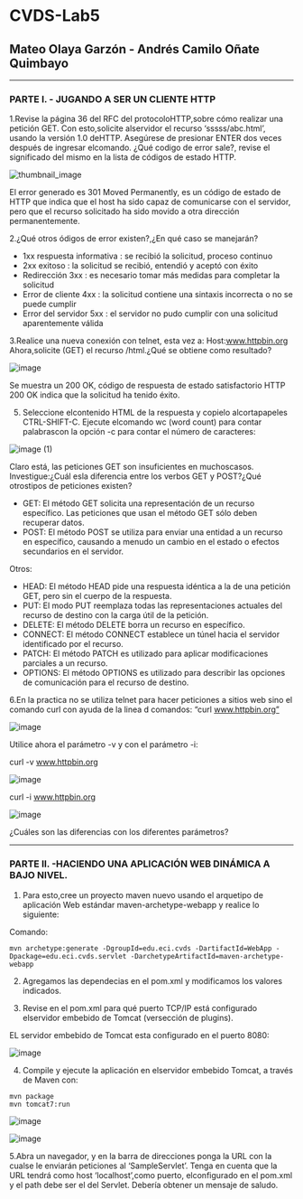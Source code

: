 # CVDS-Lab5
## Mateo Olaya Garzón - Andrés Camilo Oñate Quimbayo
--- 
### PARTE I. - JUGANDO A SER UN CLIENTE HTTP

1.Revise la página 36 del RFC del protocoloHTTP,sobre cómo realizar una petición GET.
  Con esto,solicite alservidor el recurso ‘sssss/abc.html’, usando la versión 1.0 deHTTP.
  Asegúrese de presionar ENTER dos veces después de ingresar elcomando. ¿Qué codigo de error sale?, revise el significado del mismo en la lista de códigos de estado       HTTP.
  
![thumbnail_image](https://user-images.githubusercontent.com/63562181/224107719-6824a551-d5d0-4574-8258-ea02e84060ba.png)

 El error generado es 301 Moved Permanently, es un código de estado de HTTP que indica que el host ha sido capaz de comunicarse con el servidor, pero que el recurso solicitado ha sido movido a otra dirección permanentemente.
  
  
2.¿Qué otros ódigos de error existen?,¿En qué caso se manejarán?
  - 1xx respuesta informativa : se recibió la solicitud, proceso continuo
  - 2xx exitoso : la solicitud se recibió, entendió y aceptó con éxito
  - Redirección 3xx : es necesario tomar más medidas para completar la solicitud
  - Error de cliente 4xx : la solicitud contiene una sintaxis incorrecta o no se puede cumplir
  - Error del servidor 5xx : el servidor no pudo cumplir con una solicitud aparentemente válida

3.Realice una nueva conexión con telnet, esta vez a: Host:www.httpbin.org Ahora,solicite (GET) el recurso /html.¿Qué se obtiene como resultado?

![image](https://user-images.githubusercontent.com/63562181/224108006-6926ca85-c9fa-428d-9332-c3560f4a18be.png)

Se muestra un 200 OK, código de respuesta de estado satisfactorio HTTP 200 OK indica que la solicitud ha tenido éxito.

5.  Seleccione elcontenido HTML de la respuesta y copielo alcortapapeles CTRL-SHIFT-C. Ejecute elcomando wc (word count) para contar palabrascon la opción -c para       contar el número de caracteres:

![image (1)](https://user-images.githubusercontent.com/63562181/224108148-f24e3fca-2235-47c5-a2f9-baf974ed7b65.png)


Claro está, las peticiones GET son insuficientes en muchoscasos. Investigue:¿Cuál esla diferencia entre los verbos GET y POST?¿Qué otrostipos de
peticiones existen?
- GET: El método GET solicita una representación de un recurso específico. Las peticiones que usan el método GET sólo deben recuperar datos.
- POST: El método POST se utiliza para enviar una entidad a un recurso en específico, causando a menudo un cambio en el estado o efectos secundarios en el servidor.

Otros:

- HEAD: El método HEAD pide una respuesta idéntica a la de una petición GET, pero sin el cuerpo de la respuesta.
- PUT: El modo PUT reemplaza todas las representaciones actuales del recurso de destino con la carga útil de la petición.
- DELETE: El método DELETE borra un recurso en específico.
- CONNECT: El método CONNECT establece un túnel hacia el servidor identificado por el recurso.
- PATCH: El método PATCH es utilizado para aplicar modificaciones parciales a un recurso.
- OPTIONS: El método OPTIONS es utilizado para describir las opciones de comunicación para el recurso de destino.


6.En la practica no se utiliza telnet para hacer peticiones a sitios web sino el comando curl con ayuda de la linea d comandos: “curl
www.httpbin.org”

![image](https://user-images.githubusercontent.com/63562181/223801369-aaff0192-579c-429f-860e-f253e4ca6f56.png)

Utilice ahora el parámetro -v y con el parámetro -i:

curl -v www.httpbin.org

![image](https://user-images.githubusercontent.com/63562181/223801999-153f3cc2-69eb-4f9a-ada3-15338f0c4418.png)

curl -i www.httpbin.org

![image](https://user-images.githubusercontent.com/63562181/223802179-fdd1b719-e2ec-4752-8d0b-8b0eae694b3e.png)

¿Cuáles son las diferencias con los diferentes parámetros?

---

### PARTE II. -HACIENDO UNA APLICACIÓN WEB DINÁMICA A BAJO NIVEL.

1. Para esto,cree un proyecto maven nuevo usando el arquetipo de aplicación Web estándar maven-archetype-webapp y realice lo siguiente:

Comando:
```
mvn archetype:generate -DgroupId=edu.eci.cvds -DartifactId=WebApp -Dpackage=edu.eci.cvds.servlet -DarchetypeArtifactId=maven-archetype-webapp
```
2. Agregamos las dependecias en el pom.xml y modificamos los valores indicados.

3. Revise en el pom.xml para qué puerto TCP/IP está configurado elservidor embebido de Tomcat (versección de plugins). 

EL servidor embebido de Tomcat esta configurado en el puerto 8080:

![image](https://user-images.githubusercontent.com/63562181/224181841-bb185c8a-5078-4556-8fd5-2cdae390bd43.png)


4. Compile y ejecute la aplicación en elservidor embebido Tomcat, a través de Maven con:

```
mvn package
mvn tomcat7:run
```
![image](https://user-images.githubusercontent.com/63562181/224182658-22f48f90-bc3e-4789-908f-70b5161c56c2.png)

![image](https://user-images.githubusercontent.com/63562181/224182843-bb9e1d04-4d9d-4da6-bbf4-76da70c116a3.png)

5.Abra un navegador, y en la barra de direcciones ponga la URL con la cualse le enviarán peticiones al ‘SampleServlet’. Tenga en cuenta que la URL tendrá
como host ‘localhost’,como puerto, elconfigurado en el pom.xml y el path debe ser el del Servlet. Debería obtener un mensaje de saludo.

